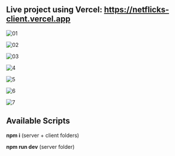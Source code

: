 ## Live project using Vercel: https://netflicks-client.vercel.app
![01](https://github.com/BiranV/NetFlicks/assets/59264488/68a780b5-4a5e-42c6-80a3-1958f209c677)

![02](https://github.com/BiranV/NetFlicks/assets/59264488/bc395d16-ad9d-4205-85fc-27ab910de5fe)

![03](https://github.com/BiranV/NetFlicks/assets/59264488/47d3e1a0-5d8a-4cb1-bbe8-41c10d75e65a)

![4](https://github.com/BiranV/NetFlicks/assets/59264488/3ca46ba3-1654-4d54-99b6-a9f469c19084)

![5](https://github.com/BiranV/NetFlicks/assets/59264488/f08056df-2112-401e-a932-f6dfe4ea07a9)

![6](https://github.com/BiranV/NetFlicks/assets/59264488/1a9437af-5237-48cc-b2af-f7abcd9eef46)

![7](https://github.com/BiranV/NetFlicks/assets/59264488/b0fd67f2-dab2-4cdf-abff-1088c6588e12)

## Available Scripts


**npm i** (server + client folders)

**npm run dev** (server folder)
